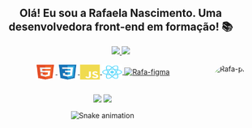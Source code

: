 
<h2 align="center"> Olá! Eu sou a Rafaela Nascimento. Uma desenvolvedora front-end em formação! 📚 </h2> 

<div align="center">
  <a href="https://github.com/rafanascm">
  <img height="165em" src="https://github-readme-stats.vercel.app/api?username=rafanascm&show_icons=true&theme=dracula&include_all_commits=true&count_private=true"/>
  <img height="165em" src="https://github-readme-stats.vercel.app/api/top-langs/?username=rafanascm&layout=compact&langs_count=7&theme=dracula"/>
</div>

  
  <div align="center" style="display: inline_block"> <br>
    <img align="center" alt="Rafa-HTML" height="30" width="40" src="https://raw.githubusercontent.com/devicons/devicon/master/icons/html5/html5-original.svg">
    <img align="center" alt="Rafa-CSS" height="30" width="40" src="https://raw.githubusercontent.com/devicons/devicon/master/icons/css3/css3-original.svg">
  <img align="center" alt="Rafa-Js" height="30" width="40" src="https://raw.githubusercontent.com/devicons/devicon/master/icons/javascript/javascript-plain.svg">
  <img align="center" alt="Rafa-React" height="30" width="40" src="https://raw.githubusercontent.com/devicons/devicon/master/icons/react/react-original.svg">
  <img align="center" alt="Rafa-figma" height="30" width="40" src="https://cdn.jsdelivr.net/gh/devicons/devicon/icons/figma/figma-original.svg">   
    <img align="right" alt="Rafa-pic" height="150" style="border-radius:50px;" src="https://i.imgur.com/OQpsWWn.png">
    
</div>

   ##
  
 <div> 
<div align="center" style="display: inline_block"> 
  <a href = "mailto:contato.karinenasc@gmail.com"><img src="https://img.shields.io/badge/Gmail-D14836?style=for-the-badge&logo=gmail&logoColor=white" target="_blank"></a>
  <a href="https://www.linkedin.com/in/krnascimento" target="_blank"><img src="https://img.shields.io/badge/-LinkedIn-%230077B5?style=for-the-badge&logo=linkedin&logoColor=white" target="_blank"></a> 
   
  
  ![Snake animation](https://github.com/rafanasc/rafanasc/blob/output/github-contribution-grid-snake.svg)
  </div>

 
